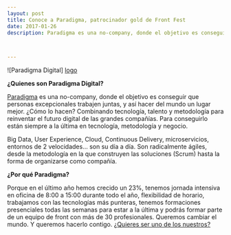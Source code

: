 ```yaml
---
layout: post
title: Conoce a Paradigma, patrocinador gold de Front Fest
date: 2017-01-26
description: Paradigma es una no-company, donde el objetivo es conseguir que personas excepcionales trabajen juntas, y así hacer del mundo un lugar mejor. ¿Cómo lo hacen? Combinando tecnología, talento y metodología para reinventar el futuro digital de las grandes compañías. Para conseguirlo están siempre a la última en tecnología, metodología y negocio.



---
```

![Paradigma Digital] [logo]

**¿Quienes son Paradigma Digital?**

[Paradigma](https://www.paradigmadigital.com/) es una no-company, donde el objetivo es conseguir que personas excepcionales trabajen juntas, y así hacer del mundo un lugar mejor. ¿Cómo lo hacen? Combinando tecnología, talento y metodología para reinventar el futuro digital de las grandes compañías. Para conseguirlo están siempre a la última en tecnología, metodología y negocio.

Big Data, User Experience, Cloud, Continuous Delivery, microservicios, entornos de 2 velocidades... son su día a día. Son radicalmente ágiles, desde la metodología en la que construyen las soluciones (Scrum) hasta la forma de organizarse como compañía.

**¿Por qué Paradigma?**

Porque en el último año hemos crecido un 23%, tenemos jornada intensiva en oficina de 8:00 a 15:00 durante todo el año, flexibilidad de horario, trabajamos con las tecnologías más punteras, tenemos formaciones presenciales todas las semanas para estar a la última y podrás formar parte de un equipo de front con más de 30 profesionales. Queremos cambiar el mundo. Y queremos hacerlo contigo. [¿Quieres ser uno de los nuestros?](https://www.paradigmadigital.com/empleo/)

[logo]: http://frontfest.es/assets/img/sponsors/paradigma.png

